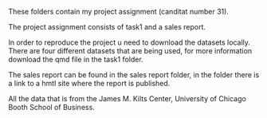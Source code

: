 These folders contain my project assignment (canditat number 31).

The project assignment consists of task1 and a sales report. 

In order to reproduce the project u need to download the datasets locally. There are four different datasets that are being used, for more information download the qmd file in the task1 folder. 

The sales report can be found in the sales report folder, in the folder there is a link to a hmtl site where the report is published. 

All the data that is from the James M. Kilts Center, University of Chicago Booth School of Business. 

